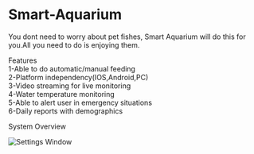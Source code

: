# Smart-Aquarium
You dont need to worry about pet fishes, Smart Aquarium will do this for you.All you need to do is enjoying them.

Features                                                                                          
1-Able to do automatic/manual feeding                                                                            
2-Platform independency(IOS,Android,PC)                                                                            
3-Video streaming for live monitoring                                                                            
4-Water temperature monitoring                                                                            
5-Able to alert user in emergency situations                                                                            
6-Daily reports with demographics                                                                            

System Overview

![Settings Window](https://raw.githubusercontent.com/metemertkan/Smart-Aquarium/master/System%20Overview.png)
